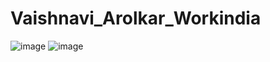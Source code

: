 # Vaishnavi_Arolkar_Workindia
![image](https://github.com/crownbearer02/Vaishnavi_Arolkar_Workindia/assets/88237247/9d88305a-eedf-4995-8699-75aea9ccd6fc)
![image](https://github.com/crownbearer02/Vaishnavi_Arolkar_Workindia/assets/88237247/154fb8a1-ee9e-4087-a95c-bbdff5f4ee3d)
